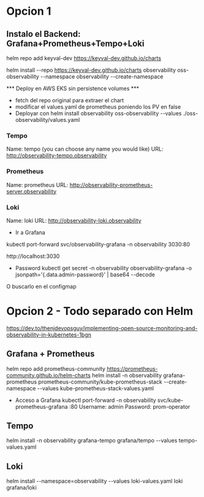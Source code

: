# Opcion 1
## Instalo el Backend: Grafana+Prometheus+Tempo+Loki
helm repo add keyval-dev https://keyval-dev.github.io/charts

helm install --repo https://keyval-dev.github.io/charts observability oss-observability --namespace observability --create-namespace

*** Deploy en AWS EKS sin persistence volumes ***
- fetch del repo original para extraer el chart
- modificar el values.yaml de prometheus poniendo los PV en false
- Deployar con 
helm install observability oss-observability --values ./oss-observability/values.yaml


### Tempo
Name: tempo (you can choose any name you would like)
URL: http://observability-tempo.observability

### Prometheus

Name: prometheus
URL: http://observability-prometheus-server.observability

### Loki
Name: loki
URL: http://observability-loki.observability

- Ir a Grafana

kubectl port-forward svc/observability-grafana -n observability 3030:80

http://localhost:3030

* Password
kubectl get secret -n observability observability-grafana -o jsonpath='{.data.admin-password}' | base64 --decode

O buscarlo en el configmap

# Opcion 2 - Todo separado con Helm
https://dev.to/thenjdevopsguy/implementing-open-source-monitoring-and-observability-in-kubernetes-1bgn

## Grafana + Prometheus
helm repo add prometheus-community https://prometheus-community.github.io/helm-charts
helm install -n observability grafana-prometheus prometheus-community/kube-prometheus-stack --create-namespace --values kube-prometheus-stack-values.yaml

* Acceso a Grafana
kubectl port-forward -n observability svc/kube-prometheus-grafana :80
Username: admin
Password: prom-operator

## Tempo
helm install -n observability grafana-tempo grafana/tempo --values tempo-values.yaml

## Loki
helm install --namespace=observability --values loki-values.yaml loki grafana/loki

